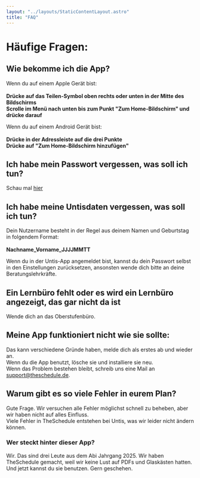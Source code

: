 ```yaml
---
layout: "../layouts/StaticContentLayout.astro"
title: "FAQ"
---
```


# Häufige Fragen:

## Wie bekomme ich die App?
Wenn du auf einem Apple Gerät bist:  
\
**Drücke auf das Teilen-Symbol oben rechts oder unten in der Mitte des Bildschirms**  
**Scrolle im Menü nach unten bis zum Punkt "Zum Home-Bildschirm" und drücke darauf**

Wenn du auf einem Android Gerät bist:  
\
**Drücke in der Adressleiste auf die drei Punkte**  
**Drücke auf "Zum Home-Bildschirm hinzufügen"**

## Ich habe mein Passwort vergessen, was soll ich tun?
Schau mal [hier](https://theschedule.de/passwort-vergessen)

## Ich habe meine Untisdaten vergessen, was soll ich tun?
Dein Nutzername besteht in der Regel aus deinem Namen und Geburtstag in folgendem Format:  
\
**Nachname_Vorname_JJJJMMTT**  

Wenn du in der Untis-App angemeldet bist, kannst du dein Passwort selbst in den Einstellungen zurücksetzen,
ansonsten wende dich bitte an deine Beratungslehrkräfte.

## Ein Lernbüro fehlt oder es wird ein Lernbüro angezeigt, das gar nicht da ist
Wende dich an das Oberstufenbüro.

## Meine App funktioniert nicht wie sie sollte:
Das kann verschiedene Gründe haben, melde dich als erstes ab und wieder an.  
Wenn du die App benutzt, lösche sie und installiere sie neu.  
Wenn das Problem bestehen bleibt, schreib uns eine Mail an support@theschedule.de.

## Warum gibt es so viele Fehler in eurem Plan?
Gute Frage. Wir versuchen alle Fehler möglichst schnell zu beheben, aber wir haben nicht auf alles Einfluss.  
Viele Fehler in TheSchedule entstehen bei Untis, was wir leider nicht ändern können.

### Wer steckt hinter dieser App?
Wir. Das sind drei Leute aus dem Abi Jahrgang 2025. Wir haben TheSchedule gemacht, weil wir keine Lust auf PDFs und Glaskästen hatten.  
Und jetzt kannst du sie benutzen. Gern geschehen.
